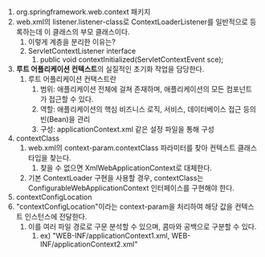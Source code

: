 

1. org.springframework.web.context 패키지
1. web.xml의 listener.listener-class로 ContextLoaderListener를 일반적으로 등록하는데 이 클래스의 부모 클래스이다.
    1. 이렇게 계층을 분리한 이유는?
    1. ServletContextListener interface 
        1. public void contextInitialized(ServletContextEvent sce);
1. **루트 어플리케이션 컨텍스트**의 실질적인 초기화 작업을 담당한다.
    1. 루트 어플리케이션 컨택스트란 
        1. 범위: 애플리케이션 전체에 걸쳐 존재하며, 애플리케이션의 모든 컴포넌트가 접근할 수 있다.
        1. 역할: 애플리케이션의 핵심 비즈니스 로직, 서비스, 데이터베이스 접근 등의 빈(Bean)을 관리
        1. 구성: applicationContext.xml 같은 설정 파일을 통해 구성
1. contextClass
    1. web.xml의 context-param.contextClass 파라미터를 찾아 컨텍스트 클래스 타입을 찾는다.
        1. 찾을 수 없으면 XmlWebApplicationContext로 대체한다.
    1. 기본 ContextLoader 구현을 사용할 경우, contextClass는 ConfigurableWebApplicationContext 인터페이스를 구현해야 한다.
1. contextConfigLocation
1. "contextConfigLocation"이라는 context-param을 처리하여 해당 값을 컨텍스트 인스턴스에 전달한다. 
    1. 이를 여러 파일 경로로 구문 분석할 수 있으며, 콤마와 공백으로 구분할 수 있다. 
        1. ex) "WEB-INF/applicationContext1.xml, WEB-INF/applicationContext2.xml"
